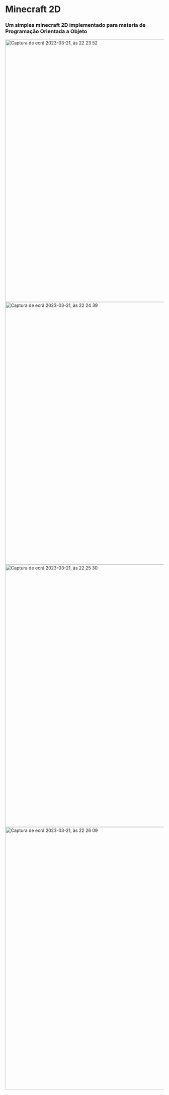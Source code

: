 # Minecraft 2D

### Um simples minecraft 2D implementado para materia de Programação Orientada a Objeto
<img width="832" alt="Captura de ecrã 2023-03-21, às 22 23 52" src="https://user-images.githubusercontent.com/111063166/226781063-7a536b33-d36e-4654-ae68-9db9f8b9cec8.png">
<img width="832" alt="Captura de ecrã 2023-03-21, às 22 24 39" src="https://user-images.githubusercontent.com/111063166/226781065-768fe257-fb4e-468c-899b-0cc1df67945b.png">
<img width="832" alt="Captura de ecrã 2023-03-21, às 22 25 30" src="https://user-images.githubusercontent.com/111063166/226781068-6fa14193-bdd9-4090-8de6-c7bb73a289e9.png">
<img width="832" alt="Captura de ecrã 2023-03-21, às 22 26 09" src="https://user-images.githubusercontent.com/111063166/226781070-9484743b-c869-4b6d-8093-4a6f3c24b64e.png">
